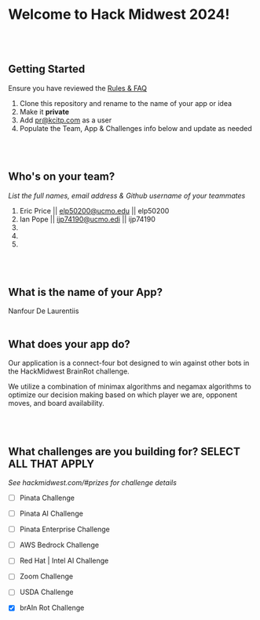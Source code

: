 # Welcome to Hack Midwest 2024!
<br /><br />


## Getting Started
Ensure you have reviewed the [Rules & FAQ](https://hackmidwest.com/#faq)
1. Clone this repository and rename to the name of your app or idea
2. Make it **private**
3. Add pr@kcitp.com as a user
4. Populate the Team, App & Challenges info below and update as needed

<br /><br />

## Who's on your team?
*List the full names,  email address & Github username of your teammates*

1. Eric Price || elp50200@ucmo.edu || elp50200
2. Ian Pope || ijp74190@ucmo.edi || ijp74190
3.
4.
5.

<br /><br />


## What is the name of your App?
Nanfour De Laurentiis
<br /><br />
## What does your app do?
Our application is a connect-four bot designed to win against other bots in the HackMidwest BrainRot challenge. 

We utilize a combination of minimax algorithms and negamax algorithms to optimize our decision making based on which player we are, opponent moves, and board availability.

<br /><br />


## What challenges are you building for? SELECT ALL THAT APPLY
*See hackmidwest.com/#prizes for challenge details*
- [ ]  Pinata Challenge
- [ ]  Pinata AI Challenge
- [ ]  Pinata Enterprise Challenge
- [ ]  AWS Bedrock Challenge
- [ ]  Red Hat | Intel AI Challenge
- [ ]  Zoom Challenge
- [ ]  USDA Challenge
- [X]  brAIn Rot Challenge


<br /><br />
